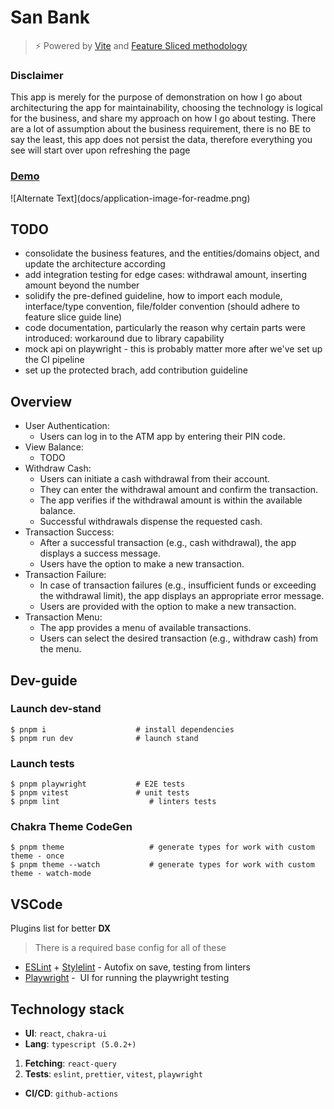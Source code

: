 # San Bank

> ⚡️ Powered by [Vite](https://vitejs.dev/) and [Feature Sliced methodology](https://github.com/feature-sliced/documentation)

### Disclaimer

This app is merely for the purpose of demonstration on how I go about architecturing the app for maintainability, choosing the technology is logical for the business, and share my approach on how I go about testing. There are a lot of assumption about the business requirement, there is no BE to say the least, this app does not persist the data, therefore everything you see will start over upon refreshing the page

### [Demo](https://atm-s-nuttapong.vercel.app/)

!\[Alternate Text\](docs/application-image-for-readme.png)

## TODO

- consolidate the business features, and the entities/domains object, and update the architecture according
- add integration testing for edge cases: withdrawal amount, inserting amount beyond the number
- solidify the pre-defined guideline, how to import each module, interface/type convention, file/folder convention (should adhere to feature slice guide line)
- code documentation, particularly the reason why certain parts were introduced: workaround due to library capability
- mock api on playwright - this is probably matter more after we've set up the CI pipeline
- set up the protected brach, add contribution guideline

## Overview

- User Authentication:
  - Users can log in to the ATM app by entering their PIN code.
- View Balance:
  - TODO
- Withdraw Cash:
  - Users can initiate a cash withdrawal from their account.
  - They can enter the withdrawal amount and confirm the transaction.
  - The app verifies if the withdrawal amount is within the available balance.
  - Successful withdrawals dispense the requested cash.
- Transaction Success:
  - After a successful transaction (e.g., cash withdrawal), the app displays a success message.
  - Users have the option to make a new transaction.
- Transaction Failure:
  - In case of transaction failures (e.g., insufficient funds or exceeding the withdrawal limit), the app displays an appropriate error message.
  - Users are provided with the option to make a new transaction.
- Transaction Menu:
  - The app provides a menu of available transactions.
  - Users can select the desired transaction (e.g., withdraw cash) from the menu.

## Dev-guide

### Launch dev-stand

```
$ pnpm i                    # install dependencies
$ pnpm run dev              # launch stand
```

### Launch tests

```
$ pnpm playwright           # E2E tests
$ pnpm vitest               # unit tests
$ pnpm lint                    # linters tests
```

### Chakra Theme CodeGen

```
$ pnpm theme                   # generate types for work with custom theme - once
$ pnpm theme --watch           # generate types for work with custom theme - watch-mode
```

## VSCode

Plugins list for better **DX**

> There is a required base config for all of these

- [ESLint](https://marketplace.visualstudio.com/items?itemName=dbaeumer.vscode-eslint) + [Stylelint](https://marketplace.visualstudio.com/items?itemName=stylelint.vscode-stylelint) - Autofix on save, testing from linters
- [Playwright](https://marketplace.visualstudio.com/items?itemName=ms-playwright.playwright) -  UI for running the playwright testing

## Technology stack

- **UI**: `react`, `chakra-ui`
- **Lang**: `typescript (5.0.2+)`

1.  **Fetching**: `react-query`
2.  **Tests**: `eslint`, `prettier`, `vitest`, `playwright`

- **CI/CD**: `github-actions`
